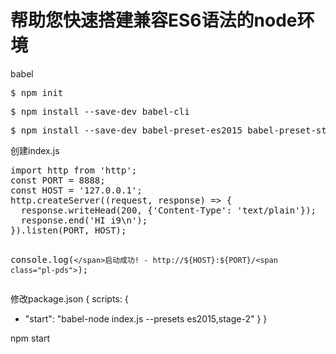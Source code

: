 <h1>帮助您快速搭建兼容ES6语法的node环境</h1>
<p>babel</p>
<div class="highlight highlight-source-shell"><pre>$ npm init</pre></div>
<div class="highlight highlight-source-shell"><pre>$ npm install --save-dev babel-cli</pre></div>
<div class="highlight highlight-source-shell"><pre>$ npm install --save-dev babel-preset-es2015 babel-preset-stage-2</pre></div>

<p>创建index.js</p>
<div class="highlight highlight-source-js">
<pre><span class="pl-k">import</span> <span class="pl-smi">http</span> <span class="pl-k">from</span> <span class="pl-s"><span class="pl-pds">'</span>http<span class="pl-pds">'</span></span>;
const PORT = 8888;
const HOST = '127.0.0.1';
<span class="pl-smi">http</span>.<span class="pl-en">createServer</span>((<span class="pl-smi">request</span>, <span class="pl-smi">response</span>) <span class="pl-k">=&gt;</span> {
  <span class="pl-smi">response</span>.<span class="pl-en">writeHead</span>(<span class="pl-c1">200</span>, {<span class="pl-s"><span class="pl-pds">'</span>Content-Type<span class="pl-pds">'</span></span><span class="pl-k">:</span> <span class="pl-s"><span class="pl-pds">'</span>text/plain<span class="pl-pds">'</span></span>});
  <span class="pl-smi">response</span>.<span class="pl-en">end</span>(<span class="pl-s"><span class="pl-pds">'</span>HI i9<span class="pl-cce">\n</span><span class="pl-pds">'</span></span>);
}).<span class="pl-en">listen</span>(<span class="pl-c1">PORT</span>, <span class="pl-c1">HOST</span>);

<span class="pl-en">console</span>.<span class="pl-c1">log</span>(<span class="pl-s"><span class="pl-pds">`</span>启动成功! - http://${HOST}:${PORT}/<span class="pl-pds">`</span></span>);</pre></div>




修改package.json
{
  scripts: {
 +  "start": "babel-node index.js --presets es2015,stage-2"
  }
}

npm start

